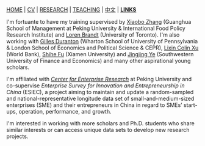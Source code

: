 [HOME](./index.md) | [CV](./assets/CV_FanghaoChen_220505.pdf) | [RESEARCH](./research.md) | [TEACHING](./) | [中文](./chinesepage.md) | [**LINKS**](./)

I'm fortuante to have my training supervised by [Xiaobo Zhang](https://www.gsm.pku.edu.cn/jsjjxq.jsp?urltype=tree.TreeTempUrl&wbtreeid=1141&user_id=x.zhang) (Guanghua School of Management at Peking University & International Food Policy Research Institute) and [Loren Brandt](https://brandt.economics.utoronto.ca/) (University of Toronto). I'm also working with [Gilles Duranton](http://real-faculty.wharton.upenn.edu/duranton/) (Wharton School of University of Pennsylvania & London School of Economics and Political Science & CEPR), [Lixin Colin Xu](https://www.worldbank.org/en/about/people/l/l-colin-xu) (World Bank), [Shihe Fu](https://ideas.repec.org/e/pfu39.html) (Xiamen University) and [Jingjing Ye](https://www.researchgate.net/profile/Jingjing-Ye-3) (Southwestern University of Finance and Economics) and many other aspirational young scholars. 

I'm affiliated with [_Center for Enterprise Research_](https://www.cer.pku.edu.cn/) at Peking University and co-supervise _Enterprise Survey for Innovation and Entrepreneurship in China_ (ESIEC), a project aiming to maintain and update a random-sampled and national-representative longitude data set of small-and-medium-sized enterprises (SME) and their entrepreneurs in China in regard to SMEs’ start-ups, operation, performance, and growth.

I'm interested in working with more scholars and Ph.D. students who share similar interests or can access unique data sets to develop new research projects.
